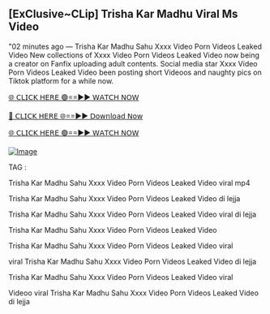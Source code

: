 ## [ExClusive~CLip] Trisha Kar Madhu Viral Ms Video


"02 minutes ago —  Trisha Kar Madhu Sahu Xxxx Video Porn Videos Leaked Video New collections of   Xxxx Video Porn Videos Leaked Video now being a creator on Fanfix uploading adult contents. Social media star   Xxxx Video Porn Videos Leaked Video been posting short Videoos and naughty pics on Tiktok platform for a while now.


[🌐 𝖢𝖫𝖨𝖢𝖪 𝖧𝖤𝖱𝖤 🟢==►► 𝖶𝖠𝖳𝖢𝖧 𝖭𝖮𝖶](https://3-tanei-pinik.blogspot.com/2025/02/viral-video.html)

[🔴 𝖢𝖫𝖨𝖢𝖪 𝖧𝖤𝖱𝖤 🌐==►► 𝖣𝗈𝗐𝗇𝗅𝗈𝖺𝖽 𝖭𝗈𝗐](https://3-tanei-pinik.blogspot.com/2025/02/viral-video.html)

[🌐 𝖢𝖫𝖨𝖢𝖪 𝖧𝖤𝖱𝖤 🟢==►► 𝖶𝖠𝖳𝖢𝖧 𝖭𝖮𝖶](https://3-tanei-pinik.blogspot.com/2025/02/viral-video.html)

[![Image](https://github.com/user-attachments/assets/ff3b7bd4-415c-4ca3-a6c8-b1f096193c29)](https://3-tanei-pinik.blogspot.com/2025/02/viral-video.html)


TAG :

Trisha Kar Madhu Sahu Xxxx Video Porn Videos Leaked Video viral mp4

Trisha Kar Madhu Sahu Xxxx Video Porn Videos Leaked Video di lejja

Trisha Kar Madhu Sahu Xxxx Video Porn Videos Leaked Video viral di lejja

Trisha Kar Madhu Sahu Xxxx Video Porn Videos Leaked Video

Trisha Kar Madhu Sahu Xxxx Video Porn Videos Leaked Video viral

viral Trisha Kar Madhu Sahu Xxxx Video Porn Videos Leaked Video di lejja

Trisha Kar Madhu Sahu Xxxx Video Porn Videos Leaked Video viral

Videoo viral Trisha Kar Madhu Sahu Xxxx Video Porn Videos Leaked Video di lejja
